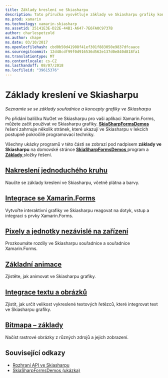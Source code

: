 ```yaml
---
title: Základy kreslení ve Skiasharpu
description: Tato příručka vysvětluje základy ve Skiasharpu grafiky koncepty a souřadnice v aplikacích Xamarin.Forms.
ms.prod: xamarin
ms.technology: xamarin-skiasharp
ms.assetid: 25141E3E-D22E-44B1-A647-7E6FA0C9737B
author: charlespetzold
ms.author: chape
ms.date: 03/10/2017
ms.openlocfilehash: cbd0b50d41908f41ef301f883050e9837dfcaace
ms.sourcegitcommit: 12d48cdf99f0d916536d562e137d0e840d818fa1
ms.translationtype: MT
ms.contentlocale: cs-CZ
ms.lasthandoff: 08/07/2018
ms.locfileid: "39615376"
---
```

# <a name="skiasharp-drawing-basics"></a>Základy kreslení ve Skiasharpu

_Seznamte se se základy souřadnice a koncepty grafiky ve Skiasharpu_

Po přidání balíčku NuGet ve Skiasharpu pro vaši aplikaci Xamarin.Forms, můžete začít používat ve Skiasharpu grafiky. [ **SkiaSharpFormsDemos** ](https://developer.xamarin.com/samples/xamarin-forms/SkiaSharpForms/Demos/) řešení zahrnuje několik stránek, které ukazují ve Skiasharpu v lekcích postupně pokročilé programovací techniky.

Všechny ukázky programů v této části se zobrazí pod nadpisem **základy ve Skiasharpu** na domovské stránce [ **SkiaSharpFormsDemos** ](https://developer.xamarin.com/samples/xamarin-forms/SkiaSharpForms/Demos/) program a [ **Základy** ](https://github.com/xamarin/xamarin-forms-samples/tree/master/SkiaSharpForms/Demos/Demos/SkiaSharpFormsDemos/Basics) složky řešení.

## <a name="drawing-a-simple-circlecirclemd"></a>[Nakreslení jednoduchého kruhu](circle.md)

Naučte se základy kreslení ve Skiasharpu, včetně plátna a barvy.

## <a name="integrating-with-xamarinformsintegrationmd"></a>[Integrace se Xamarin.Forms](integration.md)

Vytvořte interaktivní grafiky ve Skiasharpu reagovat na dotyk, vstup a integraci s prvky Xamarin.Forms.

## <a name="pixels-and-device-independent-unitspixelsmd"></a>[Pixely a jednotky nezávislé na zařízení](pixels.md)

Prozkoumáte rozdíly ve Skiasharpu souřadnice a souřadnice Xamarin.Forms.

## <a name="basic-animationanimationmd"></a>[Základní animace](animation.md)

Zjistěte, jak animovat ve Skiasharpu grafiky.

## <a name="integrating-text-and-graphicstextmd"></a>[Integrace textu a obrázků](text.md)

Zjistit, jak určit velikost vykreslené textových řetězců, které integrovat text ve Skiasharpu grafiky.

## <a name="bitmap-basicsbitmapsmd"></a>[Bitmapa – základy](bitmaps.md)

Načíst rastrové obrázky z různých zdrojů a jejich zobrazení.


## <a name="related-links"></a>Související odkazy

- [Rozhraní API ve Skiasharpu](https://developer.xamarin.com/api/root/SkiaSharp/)
- [SkiaSharpFormsDemos (ukázka)](https://developer.xamarin.com/samples/xamarin-forms/SkiaSharpForms/Demos/)
